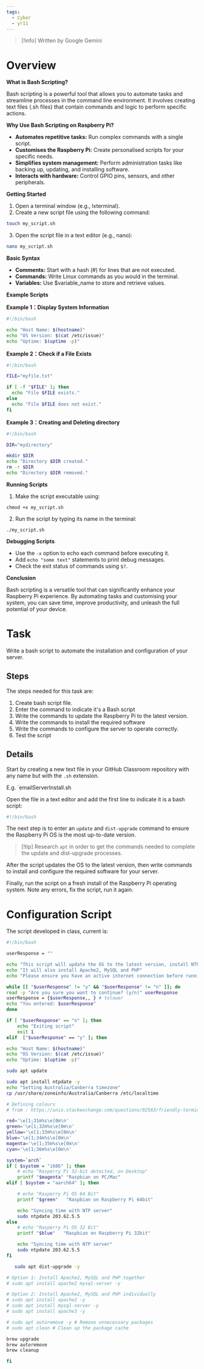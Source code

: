 ```yaml
---
tags:
  - Cyber
  - yr11
---
```

>[!info] Written by Google Gemini
# Overview
**What is Bash Scripting?**

Bash scripting is a powerful tool that allows you to automate tasks and streamline processes in the command line environment. It involves creating text files (.sh files) that contain commands and logic to perform specific actions.

**Why Use Bash Scripting on Raspberry Pi?**

- **Automates repetitive tasks:** Run complex commands with a single script.
- **Customises the Raspberry Pi:** Create personalised scripts for your specific needs.
- **Simplifies system management:** Perform administration tasks like backing up, updating, and installing software.
- **Interacts with hardware:** Control GPIO pins, sensors, and other peripherals.

**Getting Started**

1. Open a terminal window (e.g., lxterminal).
2. Create a new script file using the following command:

```bash
touch my_script.sh
```

3. Open the script file in a text editor (e.g., nano):

```bash
nano my_script.sh
```

**Basic Syntax**

- **Comments:** Start with a hash (#) for lines that are not executed.
- **Commands:** Write Linux commands as you would in the terminal.
- **Variables:** Use $variable_name to store and retrieve values.

**Example Scripts**

**Example 1：Display System Information**

```bash
#!/bin/bash

echo "Host Name: $(hostname)"
echo "OS Version: $(cat /etc/issue)"
echo "Uptime: $(uptime -p)"
```

**Example 2：Check if a File Exists**

```bash
#!/bin/bash

FILE="myfile.txt"

if [ -f "$FILE" ]; then
  echo "File $FILE exists."
else
  echo "File $FILE does not exist."
fi
```

**Example 3：Creating and Deleting directory**

```bash
#!/bin/bash

DIR="mydirectory"

mkdir $DIR
echo "Directory $DIR created."
rm -r $DIR
echo "Directory $DIR removed."
```

**Running Scripts**

1. Make the script executable using:

```
chmod +x my_script.sh
```

2. Run the script by typing its name in the terminal:

```
./my_script.sh
```

**Debugging Scripts**

- Use the `-x` option to echo each command before executing it.
- Add `echo "some text"` statements to print debug messages.
- Check the exit status of commands using `$?`.

**Conclusion**

Bash scripting is a versatile tool that can significantly enhance your Raspberry Pi experience. By automating tasks and customising your system, you can save time, improve productivity, and unleash the full potential of your device.

# Task

Write a bash script to automate the installation and configuration of your server.

## Steps

The steps needed for this task are:
1. Create bash script file.
2. Enter the command to indicate it's a Bash script
3. Write the commands to update the Raspberry Pi to the latest version.
4. Write the commands to install the required software
5. Write the commands to configure the server to operate correctly.
6. Test the script

## Details

Start by creating a new text file in your GitHub Classroom repository with any name but with the `.sh` extension.

E.g. `emailServerInstall.sh

Open the file in a text editor and add the first line to indicate it is a bash script:

```bash
#!/bin/bash
```

The next step is to enter an `update` and `dist-upgrade` command to ensure the Raspberry Pi OS is the most up-to-date version.

> [!tip] Research `apt` in order to get the commands needed to complete the update and dist-upgrade processes.

After the script updates the OS to the latest version, then write commands to install and configure the required software for your server.

Finally, run the script on a fresh install of the Raspberry Pi operating system. Note any errors, fix the script, run it again.

# Configuration Script

The script developed in class, current is:

```bash
#!/bin/bash

userResponse = ""

echo "This script will update the OS to the latest version, install NTP and set the timezone to Australia/Canberra"
echo "It will also install Apache2, MySQL and PHP"
echo "Please ensure you have an active internet connection before running this script"

while [[ "$userResponse" != "y" && "$userResponse" != "n" ]]; do
read -p "Are you sure you want to continue? (y/n)" userResponse
userResponse = {$userResponse,, } # tolower
echo "You entered: $userResponse"
done

if [ "$userResponse" == "n" ]; then
    echo "Exiting script"
    exit 1
elif  ["$userResponse" == "y" ]; then

echo "Host Name: $(hostname)"
echo "OS Version: $(cat /etc/issue)"
echo "Uptime: $(uptime -p)"

sudo apt update

sudo apt install ntpdate -y
echo "Setting Australia/Canberra timezone"
cp /usr/share/zoneinfo/Australia/Canberra /etc/localtime

# Defining colours
# from : https://unix.stackexchange.com/questions/92563/friendly-terminal-color-names-in-shell-scripts

red='\e[1;31m%s\e[0m\n'
green='\e[1;32m%s\e[0m\n'
yellow='\e[1;33m%s\e[0m\n'
blue='\e[1;34m%s\e[0m\n'
magenta='\e[1;35m%s\e[0m\n'
cyan='\e[1;36m%s\e[0m\n'

system=`arch`
if [ $system = "i686" ]; then
    # echo "Rasperry Pi 32-bit detected, on Desktop"
    printf "$magenta" "Raspbian on PC/Mac"
elif [ $system = "aarch64" ]; then

    # echo "Rasperry Pi OS 64 Bit"
    printf "$green"   "Raspbian on Raspberry Pi 64bit"

    echo "Syncing time with NTP server"
    sudo ntpdate 203.62.5.5
else
    # echo "Rasperry Pi OS 32 Bit"
    printf "$blue"   "Raspbian on Raspberry Pi 32bit"

    echo "Syncing time with NTP server"
    sudo ntpdate 203.62.5.5
fi

   sudo apt dist-upgrade -y

# Option 1: Install Apache2, MySQL and PHP together
# sudo apt install apache2 mysql-server -y

# Option 2: Install Apache2, MySQL and PHP individually
# sudo apt install apache2 -y
# sudo apt install mysql-server -y
# sudo apt install apache3 -y

# sudo apt autoremove -y # Remove unnecessary packages
# sudo apt clean # Clean up the package cache

brew upgrade
brew autoremove
brew cleanup

fi
```


